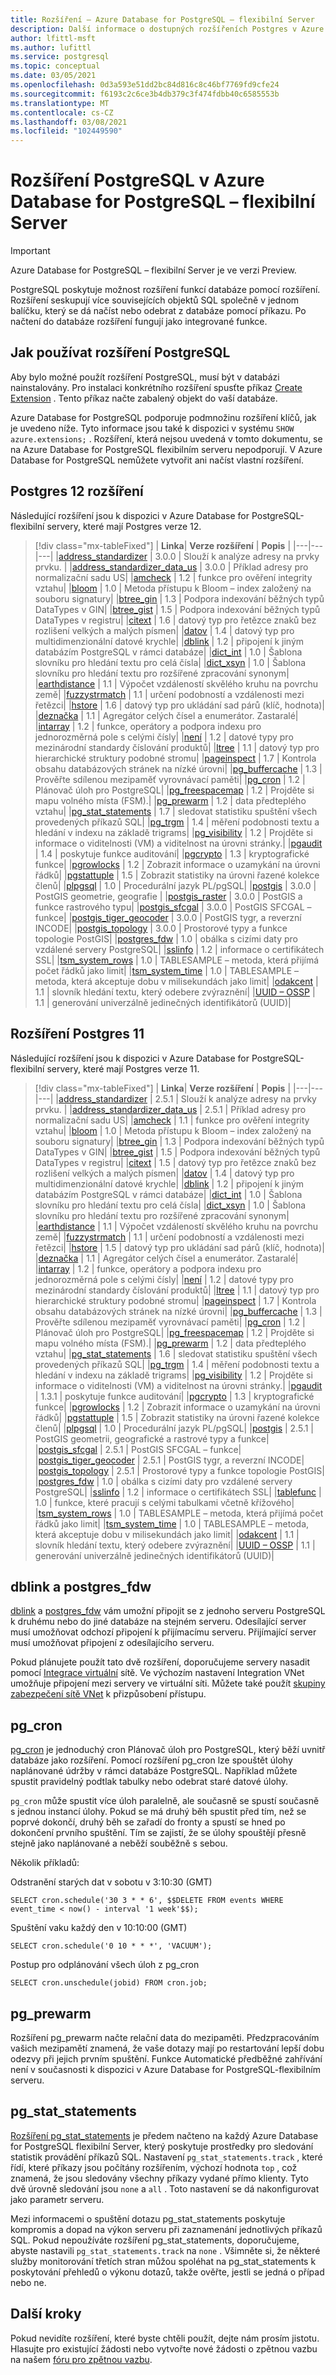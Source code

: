 ```yaml
---
title: Rozšíření – Azure Database for PostgreSQL – flexibilní Server
description: Další informace o dostupných rozšířeních Postgres v Azure Database for PostgreSQL-flexibilním serveru
author: lfittl-msft
ms.author: lufittl
ms.service: postgresql
ms.topic: conceptual
ms.date: 03/05/2021
ms.openlocfilehash: 0d3a593e51dd2bc84d816c8c46bf7769fd9cfe24
ms.sourcegitcommit: f6193c2c6ce3b4db379c3f474fdbb40c6585553b
ms.translationtype: MT
ms.contentlocale: cs-CZ
ms.lasthandoff: 03/08/2021
ms.locfileid: "102449590"
---
```

# <a name="postgresql-extensions-in-azure-database-for-postgresql---flexible-server"></a>Rozšíření PostgreSQL v Azure Database for PostgreSQL – flexibilní Server

> [!IMPORTANT]
> Azure Database for PostgreSQL – flexibilní Server je ve verzi Preview.

PostgreSQL poskytuje možnost rozšíření funkcí databáze pomocí rozšíření. Rozšíření seskupují více souvisejících objektů SQL společně v jednom balíčku, který se dá načíst nebo odebrat z databáze pomocí příkazu. Po načtení do databáze rozšíření fungují jako integrované funkce.

## <a name="how-to-use-postgresql-extensions"></a>Jak používat rozšíření PostgreSQL
Aby bylo možné použít rozšíření PostgreSQL, musí být v databázi nainstalovány. Pro instalaci konkrétního rozšíření spusťte příkaz [Create Extension](https://www.postgresql.org/docs/current/sql-createextension.html) . Tento příkaz načte zabalený objekt do vaší databáze.

Azure Database for PostgreSQL podporuje podmnožinu rozšíření klíčů, jak je uvedeno níže. Tyto informace jsou také k dispozici v systému `SHOW azure.extensions;` . Rozšíření, která nejsou uvedená v tomto dokumentu, se na Azure Database for PostgreSQL flexibilním serveru nepodporují. V Azure Database for PostgreSQL nemůžete vytvořit ani načíst vlastní rozšíření.


## <a name="postgres-12-extensions"></a>Postgres 12 rozšíření

Následující rozšíření jsou k dispozici v Azure Database for PostgreSQL-flexibilní servery, které mají Postgres verze 12. 

> [!div class="mx-tableFixed"]
> | **Linka**| **Verze rozšíření** | **Popis** |
> |---|---|---|
> |[address_standardizer](http://postgis.net/docs/Address_Standardizer.html)         | 3.0.0           | Slouží k analýze adresy na prvky prvku. |
> |[address_standardizer_data_us](http://postgis.net/docs/Address_Standardizer.html) | 3.0.0           | Příklad adresy pro normalizační sadu US|
> |[amcheck](https://www.postgresql.org/docs/12/amcheck.html)                    | 1.2             | funkce pro ověření integrity vztahu|
> |[bloom](https://www.postgresql.org/docs/12/bloom.html)                    | 1.0             | Metoda přístupu k Bloom – index založený na souboru signatury|
> |[btree_gin](https://www.postgresql.org/docs/12/btree-gin.html)                    | 1.3             | Podpora indexování běžných typů DataTypes v GIN|
> |[btree_gist](https://www.postgresql.org/docs/12/btree-gist.html)                   | 1.5             | Podpora indexování běžných typů DataTypes v registru|
> |[citext](https://www.postgresql.org/docs/12/citext.html)                       | 1.6             | datový typ pro řetězce znaků bez rozlišení velkých a malých písmen|
> |[datov](https://www.postgresql.org/docs/12/cube.html)                         | 1.4             | datový typ pro multidimenzionální datové krychle|
> |[dblink](https://www.postgresql.org/docs/12/dblink.html)                       | 1.2             | připojení k jiným databázím PostgreSQL v rámci databáze|
> |[dict_int](https://www.postgresql.org/docs/12/dict-int.html)                     | 1.0             | Šablona slovníku pro hledání textu pro celá čísla|
> |[dict_xsyn](https://www.postgresql.org/docs/12/dict-xsyn.html)                     | 1.0             | Šablona slovníku pro hledání textu pro rozšířené zpracování synonym|
> |[earthdistance](https://www.postgresql.org/docs/12/earthdistance.html)                | 1.1             | Výpočet vzdáleností skvělého kruhu na povrchu země|
> |[fuzzystrmatch](https://www.postgresql.org/docs/12/fuzzystrmatch.html)                | 1.1             | určení podobností a vzdálenosti mezi řetězci|
> |[hstore](https://www.postgresql.org/docs/12/hstore.html)                       | 1.6             | datový typ pro ukládání sad párů (klíč, hodnota)|
> |[deznačka](https://www.postgresql.org/docs/12/intagg.html)                     | 1.1             | Agregátor celých čísel a enumerátor. Zastaralé|
> |[intarray](https://www.postgresql.org/docs/12/intarray.html)                     | 1.2             | funkce, operátory a podpora indexu pro jednorozměrná pole s celými čísly|
> |[není](https://www.postgresql.org/docs/12/isn.html)                          | 1.2             | datové typy pro mezinárodní standardy číslování produktů|
> |[ltree](https://www.postgresql.org/docs/12/ltree.html)                        | 1.1             | datový typ pro hierarchické struktury podobné stromu|
> |[pageinspect](https://www.postgresql.org/docs/12/pageinspect.html)                        | 1.7             | Kontrola obsahu databázových stránek na nízké úrovni|
> |[pg_buffercache](https://www.postgresql.org/docs/12/pgbuffercache.html)               | 1.3             | Prověřte sdílenou mezipaměť vyrovnávací paměti|
> |[pg_cron](https://github.com/citusdata/pg_cron)                        | 1.2             | Plánovač úloh pro PostgreSQL|
> |[pg_freespacemap](https://www.postgresql.org/docs/12/pgfreespacemap.html)               | 1.2             | Projděte si mapu volného místa (FSM).|
> |[pg_prewarm](https://www.postgresql.org/docs/12/pgprewarm.html)                   | 1.2             | data předteplého vztahu|
> |[pg_stat_statements](https://www.postgresql.org/docs/12/pgstatstatements.html)           | 1.7             | sledovat statistiku spuštění všech provedených příkazů SQL|
> |[pg_trgm](https://www.postgresql.org/docs/12/pgtrgm.html)                      | 1.4             | měření podobnosti textu a hledání v indexu na základě trigrams|
> |[pg_visibility](https://www.postgresql.org/docs/12/pgvisibility.html)                      | 1.2             | Projděte si informace o viditelnosti (VM) a viditelnost na úrovni stránky.|
> |[pgaudit](https://www.pgaudit.org/)                     | 1.4             | poskytuje funkce auditování|
> |[pgcrypto](https://www.postgresql.org/docs/12/pgcrypto.html)                     | 1.3             | kryptografické funkce|
> |[pgrowlocks](https://www.postgresql.org/docs/12/pgrowlocks.html)                   | 1.2             | Zobrazit informace o uzamykání na úrovni řádků|
> |[pgstattuple](https://www.postgresql.org/docs/12/pgstattuple.html)                  | 1.5             | Zobrazit statistiky na úrovni řazené kolekce členů|
> |[plpgsql](https://www.postgresql.org/docs/12/plpgsql.html)                      | 1.0             | Procedurální jazyk PL/pgSQL|
> |[postgis](https://www.postgis.net/)                      | 3.0.0           | PostGIS geometrie, geografie |
> |[postgis_raster](https://www.postgis.net/)               | 3.0.0           | PostGIS a funkce rastrového typu| 
> |[postgis_sfcgal](https://www.postgis.net/)               | 3.0.0           | PostGIS SFCGAL – funkce|
> |[postgis_tiger_geocoder](https://www.postgis.net/)       | 3.0.0           | PostGIS tygr, a reverzní INCODE|
> |[postgis_topology](https://postgis.net/docs/Topology.html)             | 3.0.0           | Prostorové typy a funkce topologie PostGIS|
> |[postgres_fdw](https://www.postgresql.org/docs/12/postgres-fdw.html)                 | 1.0             | obálka s cizími daty pro vzdálené servery PostgreSQL|
> |[sslinfo](https://www.postgresql.org/docs/12/sslinfo.html)                    | 1.2             | informace o certifikátech SSL|
> |[tsm_system_rows](https://www.postgresql.org/docs/12/tsm-system-rows.html)                    | 1.0             |  TABLESAMPLE – metoda, která přijímá počet řádků jako limit|
> |[tsm_system_time](https://www.postgresql.org/docs/12/tsm-system-time.html)                    | 1.0             |  TABLESAMPLE – metoda, která akceptuje dobu v milisekundách jako limit|
> |[odakcent](https://www.postgresql.org/docs/12/unaccent.html)                     | 1.1             | slovník hledání textu, který odebere zvýraznění|
> |[UUID – OSSP](https://www.postgresql.org/docs/12/uuid-ossp.html)                    | 1.1             | generování univerzálně jedinečných identifikátorů (UUID)|

## <a name="postgres-11-extensions"></a>Rozšíření Postgres 11

Následující rozšíření jsou k dispozici v Azure Database for PostgreSQL-flexibilní servery, které mají Postgres verze 11. 

> [!div class="mx-tableFixed"]
> | **Linka**| **Verze rozšíření** | **Popis** |
> |---|---|---|
> |[address_standardizer](http://postgis.net/docs/Address_Standardizer.html)         | 2.5.1           | Slouží k analýze adresy na prvky prvku. |
> |[address_standardizer_data_us](http://postgis.net/docs/Address_Standardizer.html) | 2.5.1           | Příklad adresy pro normalizační sadu US|
> |[amcheck](https://www.postgresql.org/docs/11/amcheck.html)                    | 1.1             | funkce pro ověření integrity vztahu|
> |[bloom](https://www.postgresql.org/docs/11/bloom.html)                    | 1.0             | Metoda přístupu k Bloom – index založený na souboru signatury|
> |[btree_gin](https://www.postgresql.org/docs/11/btree-gin.html)                    | 1.3             | Podpora indexování běžných typů DataTypes v GIN|
> |[btree_gist](https://www.postgresql.org/docs/11/btree-gist.html)                   | 1.5             | Podpora indexování běžných typů DataTypes v registru|
> |[citext](https://www.postgresql.org/docs/11/citext.html)                       | 1.5             | datový typ pro řetězce znaků bez rozlišení velkých a malých písmen|
> |[datov](https://www.postgresql.org/docs/11/cube.html)                         | 1.4             | datový typ pro multidimenzionální datové krychle|
> |[dblink](https://www.postgresql.org/docs/11/dblink.html)                       | 1.2             | připojení k jiným databázím PostgreSQL v rámci databáze|
> |[dict_int](https://www.postgresql.org/docs/11/dict-int.html)                     | 1.0             | Šablona slovníku pro hledání textu pro celá čísla|
> |[dict_xsyn](https://www.postgresql.org/docs/11/dict-xsyn.html)                     | 1.0             | Šablona slovníku pro hledání textu pro rozšířené zpracování synonym|
> |[earthdistance](https://www.postgresql.org/docs/11/earthdistance.html)                | 1.1             | Výpočet vzdáleností skvělého kruhu na povrchu země|
> |[fuzzystrmatch](https://www.postgresql.org/docs/11/fuzzystrmatch.html)                | 1.1             | určení podobností a vzdálenosti mezi řetězci|
> |[hstore](https://www.postgresql.org/docs/11/hstore.html)                       | 1.5             | datový typ pro ukládání sad párů (klíč, hodnota)|
> |[deznačka](https://www.postgresql.org/docs/11/intagg.html)                     | 1.1             | Agregátor celých čísel a enumerátor. Zastaralé|
> |[intarray](https://www.postgresql.org/docs/11/intarray.html)                     | 1.2             | funkce, operátory a podpora indexu pro jednorozměrná pole s celými čísly|
> |[není](https://www.postgresql.org/docs/11/isn.html)                          | 1.2             | datové typy pro mezinárodní standardy číslování produktů|
> |[ltree](https://www.postgresql.org/docs/11/ltree.html)                        | 1.1             | datový typ pro hierarchické struktury podobné stromu|
> |[pageinspect](https://www.postgresql.org/docs/11/pageinspect.html)                        | 1.7             | Kontrola obsahu databázových stránek na nízké úrovni|
> |[pg_buffercache](https://www.postgresql.org/docs/11/pgbuffercache.html)               | 1.3             | Prověřte sdílenou mezipaměť vyrovnávací paměti|
> |[pg_cron](https://github.com/citusdata/pg_cron)                        | 1.2             | Plánovač úloh pro PostgreSQL|
> |[pg_freespacemap](https://www.postgresql.org/docs/11/pgfreespacemap.html)               | 1.2             | Projděte si mapu volného místa (FSM).|
> |[pg_prewarm](https://www.postgresql.org/docs/11/pgprewarm.html)                   | 1.2             | data předteplého vztahu|
> |[pg_stat_statements](https://www.postgresql.org/docs/11/pgstatstatements.html)           | 1.6             | sledovat statistiku spuštění všech provedených příkazů SQL|
> |[pg_trgm](https://www.postgresql.org/docs/11/pgtrgm.html)                      | 1.4             | měření podobnosti textu a hledání v indexu na základě trigrams|
> |[pg_visibility](https://www.postgresql.org/docs/11/pgvisibility.html)                      | 1.2             | Projděte si informace o viditelnosti (VM) a viditelnost na úrovni stránky.|
> |[pgaudit](https://www.pgaudit.org/)                     | 1.3.1             | poskytuje funkce auditování|
> |[pgcrypto](https://www.postgresql.org/docs/11/pgcrypto.html)                     | 1.3             | kryptografické funkce|
> |[pgrowlocks](https://www.postgresql.org/docs/11/pgrowlocks.html)                   | 1.2             | Zobrazit informace o uzamykání na úrovni řádků|
> |[pgstattuple](https://www.postgresql.org/docs/11/pgstattuple.html)                  | 1.5             | Zobrazit statistiky na úrovni řazené kolekce členů|
> |[plpgsql](https://www.postgresql.org/docs/11/plpgsql.html)                      | 1.0             | Procedurální jazyk PL/pgSQL|
> |[postgis](https://www.postgis.net/)                      | 2.5.1           | PostGIS geometrii, geografické a rastrové typy a funkce|
> |[postgis_sfcgal](https://www.postgis.net/)               | 2.5.1           | PostGIS SFCGAL – funkce|
> |[postgis_tiger_geocoder](https://www.postgis.net/)       | 2.5.1           | PostGIS tygr, a reverzní INCODE|
> |[postgis_topology](https://postgis.net/docs/Topology.html)             | 2.5.1           | Prostorové typy a funkce topologie PostGIS|
> |[postgres_fdw](https://www.postgresql.org/docs/11/postgres-fdw.html)                 | 1.0             | obálka s cizími daty pro vzdálené servery PostgreSQL|
> |[sslinfo](https://www.postgresql.org/docs/11/sslinfo.html)                    | 1.2             | informace o certifikátech SSL|
> |[tablefunc](https://www.postgresql.org/docs/11/tablefunc.html)                    | 1.0             | funkce, které pracují s celými tabulkami včetně křížového|
> |[tsm_system_rows](https://www.postgresql.org/docs/11/tsm-system-rows.html)                    | 1.0             |  TABLESAMPLE – metoda, která přijímá počet řádků jako limit|
> |[tsm_system_time](https://www.postgresql.org/docs/11/tsm-system-time.html)                    | 1.0             |  TABLESAMPLE – metoda, která akceptuje dobu v milisekundách jako limit|
> |[odakcent](https://www.postgresql.org/docs/11/unaccent.html)                     | 1.1             | slovník hledání textu, který odebere zvýraznění|
> |[UUID – OSSP](https://www.postgresql.org/docs/11/uuid-ossp.html)                    | 1.1             | generování univerzálně jedinečných identifikátorů (UUID)|


## <a name="dblink-and-postgres_fdw"></a>dblink a postgres_fdw
[dblink](https://www.postgresql.org/docs/current/contrib-dblink-function.html) a [postgres_fdw](https://www.postgresql.org/docs/current/postgres-fdw.html) vám umožní připojit se z jednoho serveru PostgreSQL k druhému nebo do jiné databáze na stejném serveru. Odesílající server musí umožňovat odchozí připojení k přijímacímu serveru. Přijímající server musí umožňovat připojení z odesílajícího serveru.

Pokud plánujete použít tato dvě rozšíření, doporučujeme servery nasadit pomocí [Integrace virtuální](concepts-networking.md) sítě. Ve výchozím nastavení Integration VNet umožňuje připojení mezi servery ve virtuální síti. Můžete také použít [skupiny zabezpečení sítě VNet](../../virtual-network/manage-network-security-group.md) k přizpůsobení přístupu.

## <a name="pg_cron"></a>pg_cron

[pg_cron](https://github.com/citusdata/pg_cron) je jednoduchý cron Plánovač úloh pro PostgreSQL, který běží uvnitř databáze jako rozšíření. Pomocí rozšíření pg_cron lze spouštět úlohy naplánované údržby v rámci databáze PostgreSQL. Například můžete spustit pravidelný podtlak tabulky nebo odebrat staré datové úlohy.

`pg_cron` může spustit více úloh paralelně, ale současně se spustí současně s jednou instancí úlohy. Pokud se má druhý běh spustit před tím, než se poprvé dokončí, druhý běh se zařadí do fronty a spustí se hned po dokončení prvního spuštění. Tím se zajistí, že se úlohy spouštějí přesně stejně jako naplánované a neběží souběžně s sebou.

Několik příkladů:

Odstranění starých dat v sobotu v 3:10:30 (GMT)
```
SELECT cron.schedule('30 3 * * 6', $$DELETE FROM events WHERE event_time < now() - interval '1 week'$$);
```
Spuštění vaku každý den v 10:10:00 (GMT)
```
SELECT cron.schedule('0 10 * * *', 'VACUUM');
```

Postup pro odplánování všech úloh z pg_cron
```
SELECT cron.unschedule(jobid) FROM cron.job;
```

## <a name="pg_prewarm"></a>pg_prewarm

Rozšíření pg_prewarm načte relační data do mezipaměti. Předzpracováním vašich mezipamětí znamená, že vaše dotazy mají po restartování lepší dobu odezvy při jejich prvním spuštění. Funkce Automatické předběžné zahřívání není v současnosti k dispozici v Azure Database for PostgreSQL-flexibilním serveru.

## <a name="pg_stat_statements"></a>pg_stat_statements
[Rozšíření pg_stat_statements](https://www.postgresql.org/docs/current/pgstatstatements.html) je předem načteno na každý Azure Database for PostgreSQL flexibilní Server, který poskytuje prostředky pro sledování statistik provádění příkazů SQL.
Nastavení `pg_stat_statements.track` , které řídí, které příkazy jsou počítány rozšířením, výchozí hodnota `top` , což znamená, že jsou sledovány všechny příkazy vydané přímo klienty. Tyto dvě úrovně sledování jsou `none` a `all` . Toto nastavení se dá nakonfigurovat jako parametr serveru.

Mezi informacemi o spuštění dotazu pg_stat_statements poskytuje kompromis a dopad na výkon serveru při zaznamenání jednotlivých příkazů SQL. Pokud nepoužíváte rozšíření pg_stat_statements, doporučujeme, abyste nastavili `pg_stat_statements.track` na `none` . Všimněte si, že některé služby monitorování třetích stran můžou spoléhat na pg_stat_statements k poskytování přehledů o výkonu dotazů, takže ověřte, jestli se jedná o případ nebo ne.


## <a name="next-steps"></a>Další kroky

Pokud nevidíte rozšíření, které byste chtěli použít, dejte nám prosím jistotu. Hlasujte pro existující žádosti nebo vytvořte nové žádosti o zpětnou vazbu na našem [fóru pro zpětnou vazbu](https://feedback.azure.com/forums/597976-azure-database-for-postgresql).